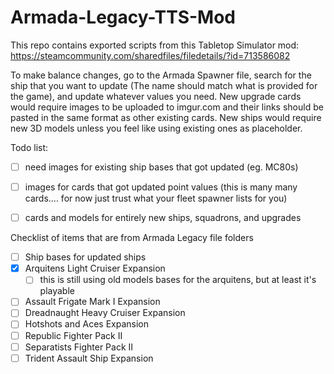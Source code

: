 # Armada-Legacy-TTS-Mod

This repo contains exported scripts from this Tabletop Simulator mod: https://steamcommunity.com/sharedfiles/filedetails/?id=713586082

To make balance changes, go to the Armada Spawner file, search for the ship that you want to update (The name should match what is provided for the game), and update whatever values you need.
New upgrade cards would require images to be uploaded to imgur.com and their links should be pasted in the same format as other existing cards.
New ships would require new 3D models unless you feel like using existing ones as placeholder.

Todo list:
- [ ] need images for existing ship bases that got updated (eg. MC80s)
- [ ] images for cards that got updated point values (this is many many cards.... for now just trust what your fleet spawner lists for you)
- [ ] cards and models for entirely new ships, squadrons, and upgrades


Checklist of items that are from Armada Legacy file folders

- [ ] Ship bases for updated ships
- [x] Arquitens Light Cruiser Expansion
  - [ ] this is still using old models bases for the arquitens, but at least it's playable
- [ ] Assault Frigate Mark I Expansion
- [ ] Dreadnaught Heavy Cruiser Expansion
- [ ] Hotshots and Aces Expansion
- [ ] Republic Fighter Pack II
- [ ] Separatists Fighter Pack II
- [ ] Trident Assault Ship Expansion
